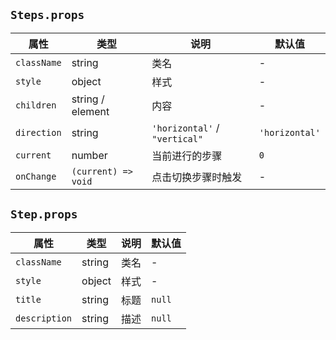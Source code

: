 ## `Steps.props`
属性|类型|说明|默认值
---|---|---|---
`className` | string | 类名 | -
`style` | object | 样式 | - 
`children` | string / element | 内容 | -
`direction` | string | `'horizontal'` / `"vertical"` | `'horizontal'`
`current` | number | 当前进行的步骤 | `0`
`onChange` | `(current) => void` | 点击切换步骤时触发 | -

## `Step.props`
属性|类型|说明|默认值
---|---|---|---
`className` | string | 类名 | -
`style` | object | 样式 | - 
`title` | string | 标题 | `null`
`description` | string | 描述 | `null`

